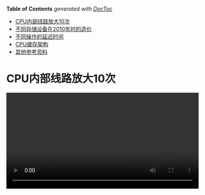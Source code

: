 <!-- START doctoc generated TOC please keep comment here to allow auto update -->
<!-- DON'T EDIT THIS SECTION, INSTEAD RE-RUN doctoc TO UPDATE -->
**Table of Contents**  *generated with [DocToc](https://github.com/thlorenz/doctoc)*

- [CPU内部线路放大10次](#cpu%E5%86%85%E9%83%A8%E7%BA%BF%E8%B7%AF%E6%94%BE%E5%A4%A710%E6%AC%A1)
- [不同存储设备在2010年时的造价](#%E4%B8%8D%E5%90%8C%E5%AD%98%E5%82%A8%E8%AE%BE%E5%A4%87%E5%9C%A82010%E5%B9%B4%E6%97%B6%E7%9A%84%E9%80%A0%E4%BB%B7)
- [不同操作的延迟时间](#%E4%B8%8D%E5%90%8C%E6%93%8D%E4%BD%9C%E7%9A%84%E5%BB%B6%E8%BF%9F%E6%97%B6%E9%97%B4)
- [CPU缓存架构](#cpu%E7%BC%93%E5%AD%98%E6%9E%B6%E6%9E%84)
- [其他参考资料](#%E5%85%B6%E4%BB%96%E5%8F%82%E8%80%83%E8%B5%84%E6%96%99)

<!-- END doctoc generated TOC please keep comment here to allow auto update -->

# CPU内部线路放大10次

<video src="../assets/1.CPU_Memory_Disk/CPU内部线路放大10次.mp4" style="display:block;margin:auto;width:100%;"/>
[来源：为什么说 CPU 是人造物的巅峰？](https://www.zhihu.com/question/378861322/answer/1100855720)



***
# 不同存储设备在2010年时的造价

<img src="../assets/1.CPU_Memory_Disk/不同存储设备在2010年时的造价.jpg"/>

来源：[https://www.cs.utexas.edu/users/mckinley/352/lectures/21.pdf](https://www.cs.utexas.edu/users/mckinley/352/lectures/21.pdf)

***
# 不同操作的延迟时间

由于硬件发展速度很快，以下数据（大约基于2020年代的硬件）仅供参考：

| 耗时（近似值）          | 典型操作                                                     |
| ----------------------- | ------------------------------------------------------------ |
| 0.1-1ns                 | CPU 访问寄存器；一个时钟周期；                               |
| 1-10ns                  | CPU 访问 L1 级缓存；CPU 访问 L2 级缓存；                     |
| 10-100ns                | CPU 访问 L3 级缓存；某些高效 CPU 访问内存（如 Apple M1 ）；  |
| 100-1000ns（0.1-1µs）   | Linux 系统调用；MD5 计算文本的 Hash 值；                     |
| 1-10µs                  | 进程上下文切换；复制 64KB 的内存；                           |
| 10-100µs                | 处理一个 HTTP 请求；从内存中顺序读取 1M 数据；从 SSD 中读取 8K 数据； |
| 100-1000us（0.1-1ms）   | 往 SSD 中写 8K 数据；相同区域内(intra-zone)一次网络的来回；Redis 在内网中的一次 Get 请求（约 1ms）； |
| 1ms-10ms                | 不同区域内(inter-zone)一次网络的来回；HDD 的一次寻道时间；   |
| 10ms-100ms              | 美国西部到东部的一次网络来回；美国东部到欧洲的一次网络来回；从内存中顺序读取 1G 数据； |
| 100ms-1000ms（0.1s-1s） | 一次 TLS 握手；bcrypt 一个密码；从 SSD 中顺序读取 1G 数据；  |
| 1s以上                  | 在相同云区域通过网络传输 1G 数据；                           |

数据来源：[Latency Numbers Programmer Should Know (for the 2020s)](https://www.youtube.com/watch?v=FqR5vESuKe0)

***
# CPU缓存架构

<img src="../assets/1.CPU_Memory_Disk/CPU缓存架构.png" style="display:block;margin:auto;width:100%;"/>

[来源：与程序员相关的CPU缓存知识](https://coolshell.cn/articles/20793.html)



***
# 其他参考资料

[GitHub仓库：hardware-effects（硬件对程序的影响）](https://github.com/Kobzol/hardware-effects)

[油管视频：How a CPU Works](https://www.youtube.com/watch?v=cNN_tTXABUA)

[维基百科：CPU cache](https://en.wikipedia.org/wiki/CPU_cache)

[维基百科：Memory bandwidth](https://en.wikipedia.org/wiki/Memory_bandwidth)

[GitHub文章：Latency Numbers Every Programmer Should Know](https://colin-scott.github.io/personal_website/research/interactive_latency.html)

